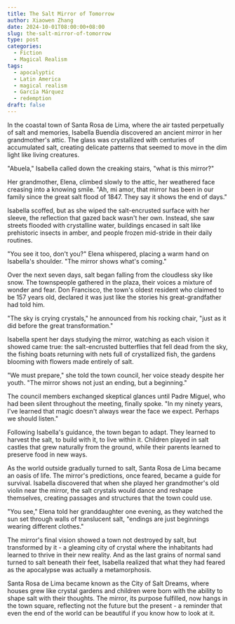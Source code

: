 ```yaml
---
title: The Salt Mirror of Tomorrow
author: Xiaowen Zhang
date: 2024-10-01T08:00:00+08:00
slug: the-salt-mirror-of-tomorrow
type: post
categories:
  - Fiction
  - Magical Realism
tags:
  - apocalyptic
  - Latin America
  - magical realism
  - García Márquez
  - redemption
draft: false
---
```


In the coastal town of Santa Rosa de Lima, where the air tasted perpetually of salt and memories, Isabella Buendía discovered an ancient mirror in her grandmother's attic. The glass was crystallized with centuries of accumulated salt, creating delicate patterns that seemed to move in the dim light like living creatures.

"Abuela," Isabella called down the creaking stairs, "what is this mirror?"

Her grandmother, Elena, climbed slowly to the attic, her weathered face creasing into a knowing smile. "Ah, mi amor, that mirror has been in our family since the great salt flood of 1847. They say it shows the end of days."

Isabella scoffed, but as she wiped the salt-encrusted surface with her sleeve, the reflection that gazed back wasn't her own. Instead, she saw streets flooded with crystalline water, buildings encased in salt like prehistoric insects in amber, and people frozen mid-stride in their daily routines.

"You see it too, don't you?" Elena whispered, placing a warm hand on Isabella's shoulder. "The mirror shows what's coming."

Over the next seven days, salt began falling from the cloudless sky like snow. The townspeople gathered in the plaza, their voices a mixture of wonder and fear. Don Francisco, the town's oldest resident who claimed to be 157 years old, declared it was just like the stories his great-grandfather had told him.

"The sky is crying crystals," he announced from his rocking chair, "just as it did before the great transformation."

Isabella spent her days studying the mirror, watching as each vision it showed came true: the salt-encrusted butterflies that fell dead from the sky, the fishing boats returning with nets full of crystallized fish, the gardens blooming with flowers made entirely of salt.

"We must prepare," she told the town council, her voice steady despite her youth. "The mirror shows not just an ending, but a beginning."

The council members exchanged skeptical glances until Padre Miguel, who had been silent throughout the meeting, finally spoke. "In my ninety years, I've learned that magic doesn't always wear the face we expect. Perhaps we should listen."

Following Isabella's guidance, the town began to adapt. They learned to harvest the salt, to build with it, to live within it. Children played in salt castles that grew naturally from the ground, while their parents learned to preserve food in new ways.

As the world outside gradually turned to salt, Santa Rosa de Lima became an oasis of life. The mirror's predictions, once feared, became a guide for survival. Isabella discovered that when she played her grandmother's old violin near the mirror, the salt crystals would dance and reshape themselves, creating passages and structures that the town could use.

"You see," Elena told her granddaughter one evening, as they watched the sun set through walls of translucent salt, "endings are just beginnings wearing different clothes."

The mirror's final vision showed a town not destroyed by salt, but transformed by it - a gleaming city of crystal where the inhabitants had learned to thrive in their new reality. And as the last grains of normal sand turned to salt beneath their feet, Isabella realized that what they had feared as the apocalypse was actually a metamorphosis.

Santa Rosa de Lima became known as the City of Salt Dreams, where houses grew like crystal gardens and children were born with the ability to shape salt with their thoughts. The mirror, its purpose fulfilled, now hangs in the town square, reflecting not the future but the present - a reminder that even the end of the world can be beautiful if you know how to look at it.